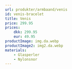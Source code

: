 ```yaml
---
url: produkter/armbaand/venis
id: venis-bracelet
title: Venis
price: 299.95
prices:
    dkk: 299.95
    eur: 49.95
productImage: img.da.webp
productImage2: img2.da.webp
materials:
    - Glasperler
    - Nylonsnor
---
```

